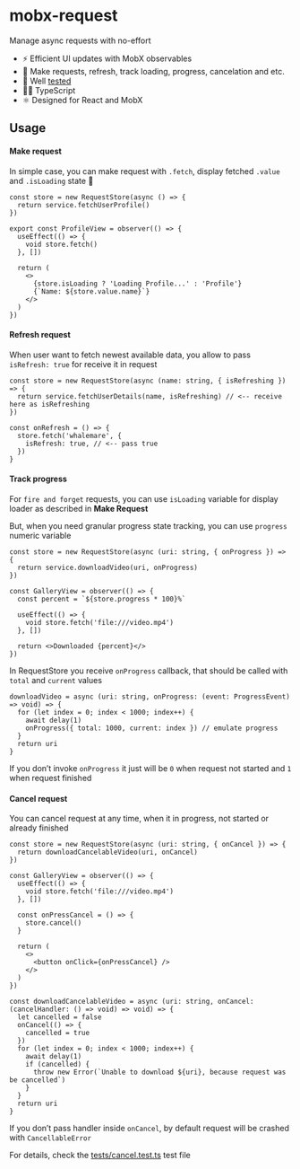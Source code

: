 # mobx-request

Manage async requests with no-effort

- ⚡ Efficient UI updates with MobX observables
- 🔎 Make requests, refresh, track loading, progress, cancelation and etc.
- 🧪 Well [tested](https://github.com/whalemare/mobx-request/tree/master/tests)
- 🤸‍♂️ TypeScript
- ⚛ Designed for React and MobX

## Usage

#### Make request


In simple case, you can make request with `.fetch`, display fetched `.value` and `.isLoading` state 🎉

```tsx
const store = new RequestStore(async () => {
  return service.fetchUserProfile()
})

export const ProfileView = observer(() => {
  useEffect(() => {
    void store.fetch()
  }, [])

  return (
    <>
      {store.isLoading ? 'Loading Profile...' : 'Profile'}
      {`Name: ${store.value.name}`}
    </>
  )
})
```


#### Refresh request


When user want to fetch newest available data, you allow to pass `isRefresh: true` for receive it in request

```tsx
const store = new RequestStore(async (name: string, { isRefreshing }) => {
  return service.fetchUserDetails(name, isRefreshing) // <-- receive here as isRefreshing
})

const onRefresh = () => {
  store.fetch('whalemare', {
    isRefresh: true, // <-- pass true
  })
}
```


#### Track progress


For `fire and forget` requests, you can use `isLoading` variable for display loader as described in **Make Request**

But, when you need granular progress state tracking, you can use `progress` numeric variable

```tsx
const store = new RequestStore(async (uri: string, { onProgress }) => {
  return service.downloadVideo(uri, onProgress)
})

const GalleryView = observer(() => {
  const percent = `${store.progress * 100}%`

  useEffect(() => {
    void store.fetch('file:///video.mp4')
  }, [])

  return <>Downloaded {percent}</>
})

```


In RequestStore you receive `onProgress` callback, that should be called with `total` and `current` values

```tsx
downloadVideo = async (uri: string, onProgress: (event: ProgressEvent) => void) => {
  for (let index = 0; index < 1000; index++) {
    await delay(1)
    onProgress({ total: 1000, current: index }) // emulate progress
  }
  return uri
}
```


If you don’t invoke `onProgress` it just will be `0` when request not started and `1` when request finished

#### Cancel request


You can cancel request at any time, when it in progress, not started or already finished

```tsx
const store = new RequestStore(async (uri: string, { onCancel }) => {
  return downloadCancelableVideo(uri, onCancel)
})

const GalleryView = observer(() => {
  useEffect(() => {
    void store.fetch('file:///video.mp4')
  }, [])

  const onPressCancel = () => {
    store.cancel()
  }

  return (
    <>
      <button onClick={onPressCancel} />
    </>
  )
})

const downloadCancelableVideo = async (uri: string, onCancel: (cancelHandler: () => void) => void) => {
  let cancelled = false
  onCancel(() => {
    cancelled = true
  })
  for (let index = 0; index < 1000; index++) {
    await delay(1)
    if (cancelled) {
      throw new Error(`Unable to download ${uri}, because request was be cancelled`)
    }
  }
  return uri
}
```


If you don’t pass handler inside `onCancel`, by default request will be crashed with `CancellableError`

For details, check the [tests/cancel.test.ts](https://github.com/whalemare/mobx-request/blob/master/tests/cancel.test.ts) test file

